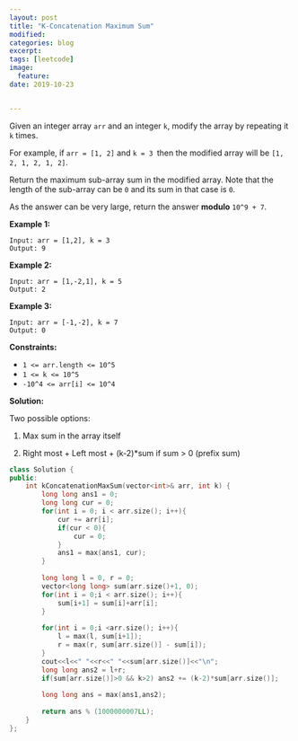 ```yaml
---
layout: post
title: "K-Concatenation Maximum Sum"
modified:
categories: blog
excerpt:
tags: [leetcode]
image:
  feature:
date: 2019-10-23


---
```


Given an integer array `arr` and an integer `k`, modify the array by repeating it `k` times.

For example, if `arr = [1, 2]` and `k = 3 `then the modified array will be `[1, 2, 1, 2, 1, 2]`.

Return the maximum sub-array sum in the modified array. Note that the length of the sub-array can be `0` and its sum in that case is `0`.

As the answer can be very large, return the answer **modulo** `10^9 + 7`.

 

**Example 1:**

```
Input: arr = [1,2], k = 3
Output: 9
```

**Example 2:**

```
Input: arr = [1,-2,1], k = 5
Output: 2
```

**Example 3:**

```
Input: arr = [-1,-2], k = 7
Output: 0
```

 

**Constraints:**

- `1 <= arr.length <= 10^5`
- `1 <= k <= 10^5`
- `-10^4 <= arr[i] <= 10^4`

**Solution:**

Two possible options:

1) Max sum in the array itself

2) Right most + Left most + (k-2)*sum if sum > 0 (prefix sum)

```c++
class Solution {
public:
    int kConcatenationMaxSum(vector<int>& arr, int k) {
        long long ans1 = 0;
        long long cur = 0;
        for(int i = 0; i < arr.size(); i++){
            cur += arr[i];
            if(cur < 0){
                cur = 0;
            }
            ans1 = max(ans1, cur);
        }
        
        long long l = 0, r = 0;
        vector<long long> sum(arr.size()+1, 0);
        for(int i = 0;i < arr.size(); i++){
            sum[i+1] = sum[i]+arr[i];
        }
        
        for(int i = 0;i <arr.size(); i++){
            l = max(l, sum[i+1]);
            r = max(r, sum[arr.size()] - sum[i]);
        }
        cout<<l<<" "<<r<<" "<<sum[arr.size()]<<"\n";
        long long ans2 = l+r;
        if(sum[arr.size()]>0 && k>2) ans2 += (k-2)*sum[arr.size()];
        
        long long ans = max(ans1,ans2);
        
        return ans % (1000000007LL);
    }
};
```

